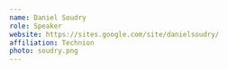 ```yaml
---
name: Daniel Soudry
role: Speaker
website: https://sites.google.com/site/danielsoudry/
affiliation: Technion
photo: soudry.png
---
```

